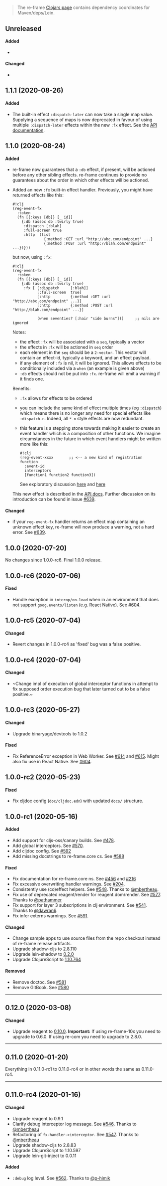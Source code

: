 
<!-- leave this H1 here. It stops mkdocs putting in a Title at the top.
     It needs to be at the top of the file otherwise it breaks the 
     table of contents on the right hand side. -->
#

> The re-frame [Clojars page](https://clojars.org/re-frame/) contains dependency coordinates for Maven/deps/Lein.

## Unreleased

#### Added

  - 

#### Changed

  - 

## 1.1.1 (2020-08-26)

#### Added

- The built-in effect `:dispatch-later` can now take a single map value. 
  Supplying a sequence of maps is now deprecated in favour of using multiple `:dispatch-later` effects within the new 
  `:fx` effect. See the [API documentation](http://day8.github.io/re-frame/api-builtin-effects/#dispatch-later). 

## 1.1.0 (2020-08-24)

#### Added

  - re-frame now guarantees that a `:db` effect, if present, will be actioned before any other sibling effects. 
    re-frame continues to provide no guarantees about the order in which other effects will be actioned. 

  - Added an new `:fx` built-in effect handler.
    Previously, you might have returned effects like this:

        #!clj
        (reg-event-fx 
          :token 
          (fn [{:keys [db]} [_ id]]
            {:db (assoc db :twirly true) 
             :dispatch [:blah]
             :full-screen true
             :http  (list 
                      {:method :GET :url "http://abc.com/endpoint" ...}
                      {:method :POST :url "http://blah.com/endpoint" ...})}))

    but now, using `:fx`:
  
        #!clj
        (reg-event-fx 
          :token 
          (fn [{:keys [db]} [_ id]]
            {:db (assoc db :twirly true) 
             :fx [ [:dispatch     [:blah]] 
                   [:full-screen  true]
                   [:http         {:method :GET :url "http://abc.com/endpoint" ...}]
                   [:http         {:method :POST :url "http://blah.com/endpoint" ...}] 
            
                   (when seventies? [:hair "side burns"])]     ;; nils are ignored
  
    Notes:
  
    - the effect `:fx` will be associated with a `seq`, typically a vector
    - the effects in `:fx` will be actioned in `seq` order
    - each element in the `seq` should be a `2-vector`. This vector will contain an effect-id, typically a keyword, and an effect payload. 
    - if any element of `:fx` is nil, it will be ignored. This allows effects to be conditionally included via a `when` (an example is given above)
    - `:db` effects should not be put into `:fx`. re-frame will emit a warning if it finds one.
  
    Benefits:
  
    - `:fx` allows for effects to be ordered
    - you can include the same kind of effect multiple times (eg `:dispatch`) which means there is no longer 
      any need for special effects like `:dispatch-n`. Indeed, all `*-n` style effects are now redundant.
    - this feature is a stepping stone towards making it easier to create an event handler which is a composition of 
      other functions. We imagine circumstances in the future in which event handlers might be written more 
      like this:
 
          #!clj
          (reg-event-xxxx       ;; <-- a new kind of registration function
            :event-id  
            interceptors 
            [function1 function2 function3])

      See exploratory discussion [here](https://github.com/day8/re-frame/issues/639#issuecomment-680500053) and [here](https://github.com/day8/re-frame/issues/639#issuecomment-682250517)
      
  
    This new effect is described in the [API docs](https://day8.github.io/re-frame/api-builtin-effects/#fx).
    Further discussion on its introduction can be found in issue [#639](https://github.com/day8/re-frame/issues/639).

#### Changed

- if your `reg-event-fx` handler returns an effect map containing an unknown effect key, re-frame will now produce a warning, not a hard error.
  See [#639](https://github.com/day8/re-frame/issues/639).

## 1.0.0 (2020-07-20)

No changes since 1.0.0-rc6. Final 1.0.0 release.

## 1.0.0-rc6 (2020-07-06)

#### Fixed

- Handle exception in `interop/on-load` when in an environment that does not
  support `goog.events/listen` (e.g. React Native). See [#604](https://github.com/day8/re-frame/issues/604).

## 1.0.0-rc5 (2020-07-04)

#### Changed

- Revert changes in 1.0.0-rc4 as 'fixed' bug was a false positive.

## 1.0.0-rc4 (2020-07-04)

#### Changed

- ~Change impl of execution of global interceptor functions in attempt to
   fix supposed order execution bug that later turned out to be a false
   positive.~

## 1.0.0-rc3 (2020-05-27)

#### Changed

- Upgrade binaryage/devtools to 1.0.2

#### Fixed

- Fix ReferenceError exception in Web Worker. See
  [#614](https://github.com/day8/re-frame/issues/614) and
  [#615](https://github.com/day8/re-frame/pull/615). Might
  also fix use in React Native. See [#604](https://github.com/day8/re-frame/issues/604).

## 1.0.0-rc2 (2020-05-23)

#### Fixed

- Fix cljdoc config (`doc/cljdoc.edn`) with updated `docs/` structure. 

## 1.0.0-rc1 (2020-05-16)

#### Added

- Add support for cljs-oss/canary builds. See [#478](https://github.com/day8/re-frame/issues/478).
- Add global interceptors. See [#570](https://github.com/day8/re-frame/issues/570).
- Add cljdoc config. See [#592](https://github.com/day8/re-frame/issues/592)
- Add missing docstrings to re-frame.core cs. See [#588](https://github.com/day8/re-frame/issues/588)

#### Fixed

- Fix documentation for re-frame.core ns. See [#456](https://github.com/day8/re-frame/issues/456) and [#216](https://github.com/day8/re-frame/issues/216)
- Fix excessive overwriting handler warnings. See [#204](https://github.com/day8/re-frame/issues/204).
- Consistently use (co)effect helpers. See [#548](https://github.com/day8/re-frame/pull/548). Thanks to [@mbertheau](https://github.com/mbertheau).
- Fix use of deprecated reagent/render for reagent.dom/render. See [#577](https://github.com/day8/re-frame/pull/577). Thanks to [@pathammer](https://github.com/pathammer)
- Fix support for layer 3 subscriptions in clj environment.
  See [#541](https://github.com/day8/re-frame/pull/541). Thanks to [@dawran6](https://github.com/dawran6).
- Fix infer externs warnings. See [#591](https://github.com/day8/re-frame/issues/591).

#### Changed

- Change sample apps to use source files from the repo checkout instead of
  re-frame release artifacts.
- Upgrade shadow-cljs to 2.8.110
- Upgrade lein-shadow to [0.2.0](https://gitlab.com/nikperic/lein-shadow/-/blob/master/CHANGELOG.md#020-2020-05-13)
- Upgrade ClojureScript to [1.10.764](https://github.com/clojure/clojurescript/blob/master/changes.md#110764)

#### Removed

- Remove doctoc. See [#581](https://github.com/day8/re-frame/issues/581)
- Remove GitBook. See [#580](https://github.com/day8/re-frame/issues/580)

---

## 0.12.0 (2020-03-08)

#### Changed

- Upgrade reagent to [0.10.0](https://github.com/reagent-project/reagent/blob/master/CHANGELOG.md#0100-2020-03-06).
  **Important:** If using re-frame-10x you need to upgrade to 0.6.0.
  If using re-com you need to upgrade to 2.8.0.

---

## 0.11.0 (2020-01-20)

Everything in 0.11.0-rc1 to 0.11.0-rc4 or in other words the same as 0.11.0-rc4.

---

## 0.11.0-rc4 (2020-01-16)

#### Changed

- Upgrade reagent to 0.9.1
- Clarify debug interceptor log message. See [#546](https://github.com/day8/re-frame/pull/546).
  Thanks to [@mbertheau](https://github.com/mbertheau)
- Refactoring of `fx-handler->interceptor`. See [#547](https://github.com/day8/re-frame/pull/547).
  Thanks to [@mbertheau](https://github.com/mbertheau)
- Upgrade shadow-cljs to 2.8.83
- Upgrade ClojureScript to 1.10.597
- Upgrade lein-git-inject to 0.0.11

#### Added

- `:debug` log level. See [#562](https://github.com/day8/re-frame/pull/562).
  Thanks to [@p-himik](https://github.com/p-himik)
